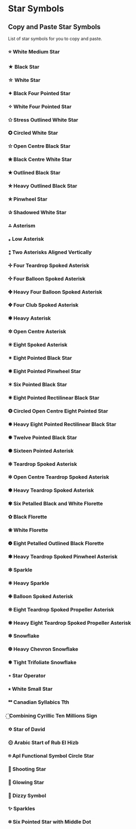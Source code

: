 # Star Symbols
## Copy and Paste Star Symbols
List of star symbols for you to copy and paste.
### ⭐ White Medium Star
### ★ Black Star
### ☆ White Star
### ✦ Black Four Pointed Star
### ✧ White Four Pointed Star
### ✩ Stress Outlined White Star
### ✪ Circled White Star
### ✫ Open Centre Black Star
### ✬ Black Centre White Star
### ✭ Outlined Black Star
### ✮ Heavy Outlined Black Star
### ✯ Pinwheel Star
### ✰ Shadowed White Star
### ⁂ Asterism
### ⁎ Low Asterisk
### ⁑ Two Asterisks Aligned Vertically
### ✢ Four Teardrop Spoked Asterisk
### ✣ Four Balloon Spoked Asterisk
### ✤ Heavy Four Balloon Spoked Asterisk
### ✥ Four Club Spoked Asterisk
### ✱ Heavy Asterisk
### ✲ Open Centre Asterisk
### ✳ Eight Spoked Asterisk
### ✴ Eight Pointed Black Star
### ✵ Eight Pointed Pinwheel Star
### ✶ Six Pointed Black Star
### ✷ Eight Pointed Rectilinear Black Star
### ❂ Circled Open Centre Eight Pointed Star
### ✸ Heavy Eight Pointed Rectilinear Black Star
### ✹ Twelve Pointed Black Star
### ✺ Sixteen Pointed Asterisk
### ✻ Teardrop Spoked Asterisk
### ✼ Open Centre Teardrop Spoked Asterisk
### ✽ Heavy Teardrop Spoked Asterisk
### ✾ Six Petalled Black and White Florette
### ✿ Black Florette
### ❀ White Florette
### ❁ Eight Petalled Outlined Black Florette
### ❃ Heavy Teardrop Spoked Pinwheel Asterisk
### ❇ Sparkle
### ❈ Heavy Sparkle
### ❉ Balloon Spoked Asterisk
### ❊ Eight Teardrop Spoked Propeller Asterisk
### ❋ Heavy Eight Teardrop Spoked Propeller Asterisk
### ❄ Snowflake
### ❆ Heavy Chevron Snowflake
### ❅ Tight Trifoliate Snowflake
### ⋆ Star Operator
### ⭒ White Small Star
### ᕯ Canadian Syllabics Tth
### ꙰  Combining Cyrillic Ten Millions Sign
### ✡ Star of David
### ۞ Arabic Start of Rub El Hizb
### ⍟ Apl Functional Symbol Circle Star
### 🌠 Shooting Star
### 🌟 Glowing Star
### 💫 Dizzy Symbol
### ✨ Sparkles
### 🔯 Six Pointed Star with Middle Dot
